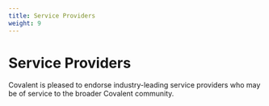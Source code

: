 ```yaml
---
title: Service Providers
weight: 9
---
```


# Service Providers
Covalent is pleased to endorse industry-leading service providers who may be of service to the broader Covalent community.


